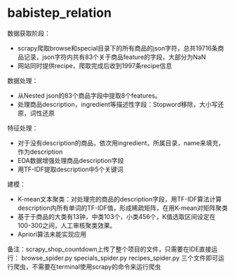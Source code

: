 # babistep_relation

数据获取阶段：
- scrapy爬取browse和special目录下的所有商品的json字符，总共19716条商品记录，json字符内共有83个关于商品feature的字段，大部分为NaN
- 网站同时提供recipe，爬取完成后收到1997条recipe信息

数据处理：
- 从Nested json的83个商品字段中提取8个features。
- 处理商品description，ingredient等描述性字段：Stopword移除，大小写还原，词性还原


特征处理：
- 对于没有description的商品，依次用ingredient，所属目录，name来填充，作为description
- EDA数据增强处理商品description字段
- 用TF-IDF提取description中5个关键词


建模：
- K-mean文本聚类：对处理完的商品的description字段，用TF-IDF算法计算description内所有单词的TF-IDF值，形成稀疏矩阵，在用K-mean对矩阵聚类
- 基于于商品的大类有13钟，中类103个，小类456个，K值选取区间设定在100-300之间，人工审核聚类效果。
- Apriori算法未能实现应用


备注：scrapy_shop_countdown上传了整个项目的文件，只需要在IDE直接运行：
     browse_spider.py
     specials_spider.py
     recipes_spider.py
     三个文件即可运行爬虫，不需要在terminal使用scrapy的命令来运行爬虫
     
     
